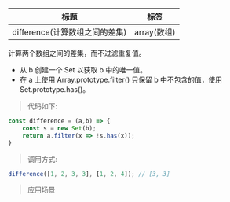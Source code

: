 |  标题   | 标签  |
|  ----  | ----  |
| difference(计算数组之间的差集) | array(数组) |

计算两个数组之间的差集，而不过滤重复值。

* 从 b 创建一个 Set 以获取 b 中的唯一值。
* 在 a 上使用 Array.prototype.filter() 只保留 b 中不包含的值，使用 Set.prototype.has()。

> 代码如下:

```js
const difference = (a,b) => {
    const s = new Set(b);
    return a.filter(x => !s.has(x));
}
```

> 调用方式:

```js
difference([1, 2, 3, 3], [1, 2, 4]); // [3, 3]
```

> 应用场景